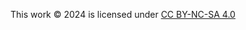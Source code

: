 This work © 2024 is licensed under [CC BY-NC-SA 4.0](https://creativecommons.org/licenses/by-nc-sa/4.0/?ref=chooser-v1)
